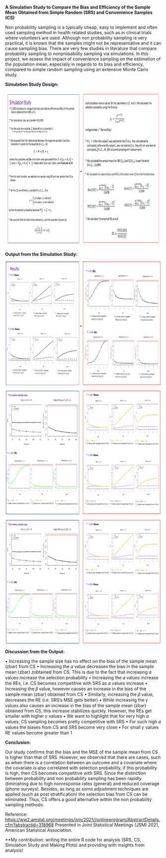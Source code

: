 **A Simulation Study to Compare the Bias and Efficiency of the Sample Mean Obtained from Simple Random (SRS) and Convenience Samples (CS)**

Non probability sampling is a typically cheap, easy to implement and often used sampling method in health related studies, such as in clinical trials where volunteers are used.
Although non probability sampling is very practical, it is known that the samples might not be representative and it can cause sampling bias. There are very few studies in literature that compare probability sampling to nonprobability sampling via simulations. In this project, we assess the impact of convenience sampling on the estimation of the
population mean, especially in regards to its bias and efficiency, compared to simple random sampling using an extensive Monte Carlo study.

**Simulation Study Design:**

<p align="center">
  <img width="1000" height="500" src="https://github.com/hrmazumder/probability-and-nonprobability-sampling/blob/main/Simulation%20Design/simulation-study-design.PNG">
</p>


**Output from the Simulation Study:**
<p align="center">
  <img width="800" height="400" src="https://github.com/hrmazumder/probability-and-nonprobability-sampling/blob/main/Output/Output-1.PNG">
</p>
<p align="center">
  <img width="800" height="400" src="https://github.com/hrmazumder/probability-and-nonprobability-sampling/blob/main/Output/Output-2.PNG">
</p>
<p align="center">
  <img width="800" height="400" src="https://github.com/hrmazumder/probability-and-nonprobability-sampling/blob/main/Output/Output-2.PNG">
</p>

**Discussion from the Output:**

• Increasing the sample size has no effect on the bias of the sample mean (zbar) from CS • Increasing the 𝛼 value decreases the bias in the sample mean (zbar) 𝑧obtained from CS. This is due to the fact that increasing 𝛼 values increase the selection probability • Increasing the 𝛼 values increase the REs, i.e. CS becomes competitive with SRS as 𝛼 values increase • Increasing the 𝛽 value, however causes an increase in the bias of the sample mean (zbar) obtained from CS • Similarly, increasing the 𝛽 value, decreases the RE (i.e. SRS’s MSE gets better) • While increasing the 𝛾 values also causes an increase in the bias of the sample mean (zbar) obtained from CS, this increase stabilizes quickly. However, the REs get smaller with higher 𝛾 values • We want to highlight that for very high 𝛼 values, CS sampling becomes pretty competitive with SRS • For such high 𝛼 values the biases from CS and SRS become very close • For small 𝛾 values RE values become greater than 1

**Conclusion:**

Our study confirms that the bias and the MSE of the sample mean from CS is higher than that of SRS. However, we observed that there are cases, such as when there is a correlation between an outcome and a covariate where the covariate is also correlated with selection probability, if this probability is high, then CS becomes competitive with SRS. Since the distinction between probability and non probability sampling has been rapidly diminishing due to high nonresponse rates (general) and reduced coverage (phone surveys). Besides, as long as some adjustment techniques are applied (such as post stratification) the selection bias from CS can be eliminated. Thus, CS offers a good alternative within the non probability sampling methods.


Reference:
https://ww2.amstat.org/meetings/jsm/2021//onlineprogram/AbstractDetails.cfm?abstractid=318968
Presented in Joint Statistical Meetings (JSM) 2021, American Statistical Association.

**My contribution: writing the entire R code for analysis (SRS, CS, Simulation Study and Making Plots) and providing with insights from analysis!

